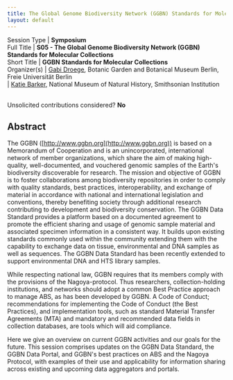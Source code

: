 ```yaml
---
title: The Global Genome Biodiversity Network (GGBN) Standards for Molecular Collections
layout: default
---
```


Session Type | **Symposium**  
Full Title   | **S05 - The Global Genome Biodiversity Network (GGBN) Standards for Molecular Collections**  
Short Title  | **GGBN Standards for Molecular Collections**  
Organizer(s) | [Gabi Droege](mailto:G.Droege@bgbm.org), Botanic Garden and Botanical Museum Berlin, Freie Universität Berlin  
             | [Katie Barker](mailto:barkerk@si.edu), National Museum of Natural History, Smithsonian Institution  


<p><br />Unsolicited contributions considered? <strong>No</strong></p>
 

## Abstract

The GGBN ([http://www.ggbn.org](http://www.ggbn.org)) is based on a Memorandum of Cooperation and is an unincorporated, international network of member organizations, which share the aim of making high-quality, well-documented, and vouchered genomic samples of the Earth's biodiversity discoverable for research. The mission and objective of GGBN is to foster collaborations among biodiversity repositories in order to comply with quality standards, best practices, interoperability, and exchange of material in accordance with national and international legislation and conventions, thereby benefiting society through additional research contributing to development and biodiversity conservation. The GGBN Data Standard provides a platform based on a documented agreement to promote the efficient sharing and usage of genomic sample material and associated specimen information in a consistent way. It builds upon existing standards commonly used within the community extending them with the capability to exchange data on tissue, environmental and DNA samples as well as sequences. The GGBN Data Standard has been recently extended to support environmental DNA and HTS library samples.

While respecting national law, GGBN requires that its members comply with the provisions of the Nagoya-protocol. Thus researchers, collection-holding institutions, and networks should adopt a common Best Practice approach to manage ABS, as has been developed by GGBN. A Code of Conduct; recommendations for implementing the Code of Conduct (the Best Practices), and implementation tools, such as standard Material Transfer Agreements (MTA) and mandatory and recommended data fields in collection databases, are tools which will aid compliance.

Here we give an overview on current GGBN activities and our goals for the future. This session comprises updates on the GGBN Data Standard, the GGBN Data Portal, and GGBN's best practices on ABS and the Nagoya Protocol, with examples of their use and applicability for information sharing across existing and upcoming data aggregators and portals.

